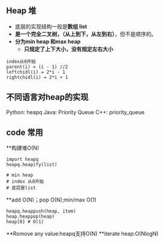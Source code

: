 ## Heap 堆

- 底层的实现结构一般是**数组 list**
- **是一个完全二叉树，（从上到下，从左到右）**，但不是顺序的。
- **分为min heap 和max heap**
  - **只规定了上下大小，没有规定左右大小**

```
index从0开始
parent(i) = (i - 1) //2
leftchidl(i) = 2*i - 1
rightchidl(i) = 2*i + 1
```

## 不同语言对heap的实现
Python: heapq
Java: Priority Queue
C++: priority_queue

## code 常用
**构建堆O(N)
```
import heapq
heapq.heapify(list)

# min heap
# index 从0开始
# 底层是list
```
**add O(N)；pop O(N);min/max O(1)
```
heapq.heappush(heap, item)
heap.heappop(heap)
heap[0] # O(1)
```
**Romove any value:heapq支持O(N)
**iterate heap:O(NlogN)
